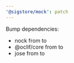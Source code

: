 ```yaml
---
'@sigstore/mock': patch
---
```


Bump dependencies:

- nock from to
- @oclif/core from to
- jose from to
